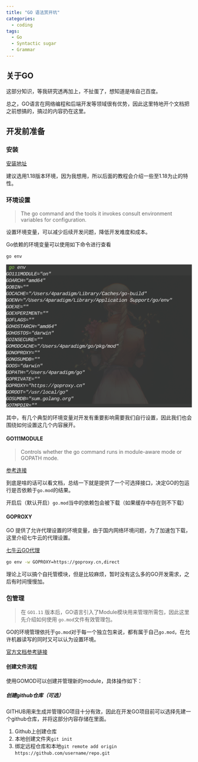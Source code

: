```yaml
---
title: "GO 语法赏开坑"
categories:
  - coding
tags:
  - Go
  - Syntactic sugar
  - Grammar
---
```


## 关于GO

这部分知识，等我研究透再加上，不扯蛋了，想知道是啥自己百度。

总之，GO语言在网络编程和后端开发等领域很有优势，因此这里特地开个文档把之前想搞的，搞过的内容扔在这里。

## 开发前准备

### 安装

[安装地址](https://golang.google.cn/dl/)

建议选用1.18版本环境，因为我想用，所以后面的教程会介绍一些至1.18为止的特性。

### 环境设置

> The go command and the tools it invokes consult environment variables for configuration. 

设置环境变量，可以减少后续开发问题，降低开发难度和成本。

Go依赖的环境变量可以使用如下命令进行查看

```bash
go env
```

![image-20220505105743610](../media/image-20220505105743610.png)

其中，有几个典型的环境变量对开发有重要影响需要我们自行设置，因此我们也会围绕如何设置这几个内容展开。

#### GO111MODULE

> Controls whether the go command runs in module-aware mode or GOPATH mode.

[参考连接](https://go.dev/ref/mod#mod-commands)

到底是啥的话可以看文档，总结一下就是提供了一个可选择接口，决定GO的包运行是否依赖于`go.mod`的结果。

开启后（默认开启）`go.mod`当中的依赖包会被下载（如果缓存中存在则不下载）

#### GOPROXY

GO 提供了允许代理设置的环境变量，由于国内网络环境问题，为了加速包下载，这里介绍七牛云的代理设置。

[七牛云GO代理](https://goproxy.cn/)

```bash
go env -w GOPROXY=https://goproxy.cn,direct	
```

理论上可以搞个自托管模块，但是比较麻烦，暂时没有这么多的GO开发需求，之后有时间慢慢加。

### 包管理

> 在 `GO1.11` 版本后，GO语言引入了Module模块用来管理所需包，因此这里先介绍如何使用 `go.mod`文件有效管理包。

GO的环境管理依托于`go.mod`对于每一个独立包来说，都有属于自己`go.mod`，在允许机器读写的同时又可以认为设置环境。

[官方文档参考链接](https://github.com/golang/go/wiki/Modules)

#### 创建文件流程

使用GOMOD可以创建并管理新的module，具体操作如下：

##### 创建github仓库（可选）

GITHUB用来生成并管理GO项目十分有效，因此在开发GO项目前可以选择先建一个github仓库，并将这部分内容存储在里面。

1. Github上创建仓库
2. 本地创建文件夹`git init`
3. 绑定远程仓库和本地`git remote add origin https://github.com/username/repo.git`





